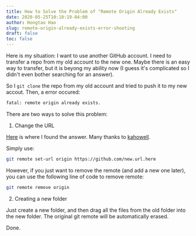 ```yaml
---
title: How to Solve the Problem of "Remote Origin Already Exists"
date: 2020-05-25T10:10:19-04:00
author: Hongtao Hao
slug: remote-origin-already-exists-error-shooting
draft: false
toc: false
---
```

Here is my situation: I want to use another GitHub account. I need to transfer a repo from my old account to the new one. Maybe there is an easy way to transfer, but it is beyong my ability now (I guess it's complicated so I didn't even bother searching for an answer).

So I `git clone` the repo from my old account and tried to push it to my new accout. Then, a error occured: 

```bash
fatal: remote origin already exists.
```

There are two ways to solve this problem:

1. Change the URL 

[Here](https://stackoverflow.com/questions/16330404/how-to-remove-remote-origin-from-git-repo) is where I found the answer. Many thanks to [kahowell](https://stackoverflow.com/users/1881136/kahowell).

Simply use:

```bash
git remote set-url origin https://github.com/new.url.here
```

However, if you just want to remove the remote (and add a new one later), you can use the following line of code to remove remote:

```bash
git remote remove origin 
``` 

2. Creating a new folder

Just create a new folder, and then drag all the files from the old folder into the new folder. The original git remote will be automatically erased. 

Done. 

